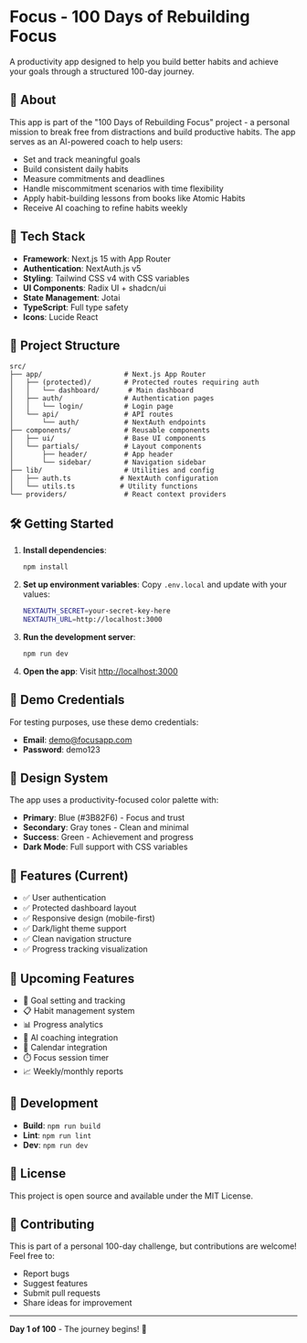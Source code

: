 # Focus - 100 Days of Rebuilding Focus

A productivity app designed to help you build better habits and achieve your goals through a structured 100-day journey.

## 🎯 About

This app is part of the "100 Days of Rebuilding Focus" project - a personal mission to break free from distractions and build productive habits. The app serves as an AI-powered coach to help users:

- Set and track meaningful goals
- Build consistent daily habits
- Measure commitments and deadlines
- Handle miscommitment scenarios with time flexibility
- Apply habit-building lessons from books like Atomic Habits
- Receive AI coaching to refine habits weekly

## 🚀 Tech Stack

- **Framework**: Next.js 15 with App Router
- **Authentication**: NextAuth.js v5
- **Styling**: Tailwind CSS v4 with CSS variables
- **UI Components**: Radix UI + shadcn/ui
- **State Management**: Jotai
- **TypeScript**: Full type safety
- **Icons**: Lucide React

## 📁 Project Structure

```
src/
├── app/                    # Next.js App Router
│   ├── (protected)/        # Protected routes requiring auth
│   │   └── dashboard/       # Main dashboard
│   ├── auth/               # Authentication pages
│   │   └── login/          # Login page
│   └── api/                # API routes
│       └── auth/           # NextAuth endpoints
├── components/             # Reusable components
│   ├── ui/                 # Base UI components
│   └── partials/           # Layout components
│       ├── header/         # App header
│       └── sidebar/        # Navigation sidebar
├── lib/                    # Utilities and config
│   ├── auth.ts            # NextAuth configuration
│   └── utils.ts           # Utility functions
└── providers/              # React context providers
```

## 🛠️ Getting Started

1. **Install dependencies**:
   ```bash
   npm install
   ```

2. **Set up environment variables**:
   Copy `.env.local` and update with your values:
   ```bash
   NEXTAUTH_SECRET=your-secret-key-here
   NEXTAUTH_URL=http://localhost:3000
   ```

3. **Run the development server**:
   ```bash
   npm run dev
   ```

4. **Open the app**:
   Visit [http://localhost:3000](http://localhost:3000)

## 🔐 Demo Credentials

For testing purposes, use these demo credentials:
- **Email**: demo@focusapp.com
- **Password**: demo123

## 🎨 Design System

The app uses a productivity-focused color palette with:
- **Primary**: Blue (#3B82F6) - Focus and trust
- **Secondary**: Gray tones - Clean and minimal
- **Success**: Green - Achievement and progress
- **Dark Mode**: Full support with CSS variables

## 📱 Features (Current)

- ✅ User authentication
- ✅ Protected dashboard layout
- ✅ Responsive design (mobile-first)
- ✅ Dark/light theme support
- ✅ Clean navigation structure
- ✅ Progress tracking visualization

## 🚧 Upcoming Features

- 🎯 Goal setting and tracking
- 📋 Habit management system
- 📊 Progress analytics
- 🤖 AI coaching integration
- 📅 Calendar integration
- ⏱️ Focus session timer
- 📈 Weekly/monthly reports

## 🔧 Development

- **Build**: `npm run build`
- **Lint**: `npm run lint`
- **Dev**: `npm run dev`

## 📄 License

This project is open source and available under the MIT License.

## 🤝 Contributing

This is part of a personal 100-day challenge, but contributions are welcome! Feel free to:
- Report bugs
- Suggest features
- Submit pull requests
- Share ideas for improvement

---

**Day 1 of 100** - The journey begins! 🚀
